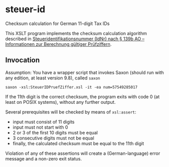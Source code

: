 # steuer-id
Checksum calculation for German 11-digit Tax IDs

This XSLT program implements the checksum calculation algorithm described in [Steueridentifikationsnummer (IdNr) nach § 139b AO – Informationen zur Berechnung gültiger Prüfziffern](https://www.zfa.deutsche-rentenversicherung-bund.de/de/Inhalt/public/4_ID/47_Pruefziffernberechnung/001_Pruefziffernberechnung.pdf?__blob=publicationFile&v=1).

## Invocation

Assumption: You have a wrapper script that invokes Saxon (should run with any edition, at least version 9.8), called `saxon`

```
saxon -xsl:SteuerIDPruefZiffer.xsl -it -ea num=57549285017
```

If the 11th digit is the correct checksum, the program exits with code 0 (at least on POSIX systems), without any further output.

Several prerequisites will be checked by means of `xsl:assert`:

- input must consist of 11 digits
- input must not start with 0
- 2 or 3 of the first 10 digits must be equal
- 3 consecutive digits must not be equal
- finally, the calculated checksum must be equal to the 11th digit

Violation of any of these assertions will create a (German-language) error message and a non-zero exit status.
